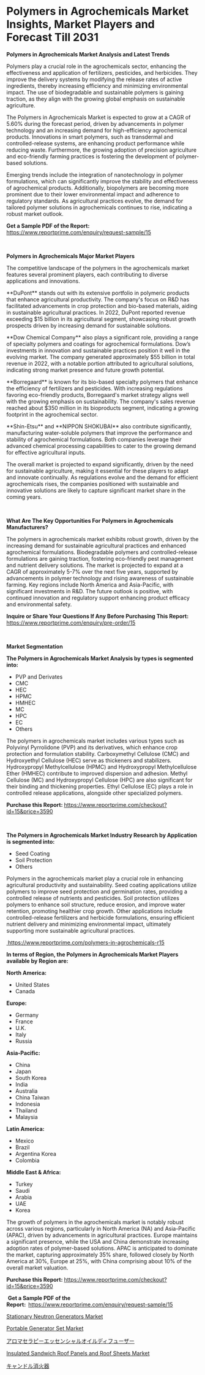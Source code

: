 <p><h1>Polymers in Agrochemicals Market Insights, Market Players and Forecast Till 2031</h1></p><p><strong>Polymers in Agrochemicals Market Analysis and Latest Trends</strong></p>
<p><p>Polymers play a crucial role in the agrochemicals sector, enhancing the effectiveness and application of fertilizers, pesticides, and herbicides. They improve the delivery systems by modifying the release rates of active ingredients, thereby increasing efficiency and minimizing environmental impact. The use of biodegradable and sustainable polymers is gaining traction, as they align with the growing global emphasis on sustainable agriculture.</p><p>The Polymers in Agrochemicals Market is expected to grow at a CAGR of 5.60% during the forecast period, driven by advancements in polymer technology and an increasing demand for high-efficiency agrochemical products. Innovations in smart polymers, such as transdermal and controlled-release systems, are enhancing product performance while reducing waste. Furthermore, the growing adoption of precision agriculture and eco-friendly farming practices is fostering the development of polymer-based solutions.</p><p>Emerging trends include the integration of nanotechnology in polymer formulations, which can significantly improve the stability and effectiveness of agrochemical products. Additionally, biopolymers are becoming more prominent due to their lower environmental impact and adherence to regulatory standards. As agricultural practices evolve, the demand for tailored polymer solutions in agrochemicals continues to rise, indicating a robust market outlook.</p></p>
<p><strong>Get a Sample PDF of the Report:&nbsp;</strong> <a href="https://www.reportprime.com/enquiry/request-sample/15">https://www.reportprime.com/enquiry/request-sample/15</a></p>
<p>&nbsp;</p>
<p><strong>Polymers in Agrochemicals Major Market Players</strong></p>
<p><p>The competitive landscape of the polymers in the agrochemicals market features several prominent players, each contributing to diverse applications and innovations. </p><p>**DuPont** stands out with its extensive portfolio in polymeric products that enhance agricultural productivity. The company's focus on R&D has facilitated advancements in crop protection and bio-based materials, aiding in sustainable agricultural practices. In 2022, DuPont reported revenue exceeding $15 billion in its agricultural segment, showcasing robust growth prospects driven by increasing demand for sustainable solutions.</p><p>**Dow Chemical Company** also plays a significant role, providing a range of specialty polymers and coatings for agrochemical formulations. Dow’s investments in innovation and sustainable practices position it well in the evolving market. The company generated approximately $55 billion in total revenue in 2022, with a notable portion attributed to agricultural solutions, indicating strong market presence and future growth potential.</p><p>**Borregaard** is known for its bio-based specialty polymers that enhance the efficiency of fertilizers and pesticides. With increasing regulations favoring eco-friendly products, Borregaard's market strategy aligns well with the growing emphasis on sustainability. The company's sales revenue reached about $350 million in its bioproducts segment, indicating a growing footprint in the agrochemical sector.</p><p>**Shin-Etsu** and **NIPPON SHOKUBAI** also contribute significantly, manufacturing water-soluble polymers that improve the performance and stability of agrochemical formulations. Both companies leverage their advanced chemical processing capabilities to cater to the growing demand for effective agricultural inputs.</p><p>The overall market is projected to expand significantly, driven by the need for sustainable agriculture, making it essential for these players to adapt and innovate continually. As regulations evolve and the demand for efficient agrochemicals rises, the companies positioned with sustainable and innovative solutions are likely to capture significant market share in the coming years.</p></p>
<p>&nbsp;</p>
<p><strong>What Are The Key Opportunities For Polymers in Agrochemicals Manufacturers?</strong></p>
<p><p>The polymers in agrochemicals market exhibits robust growth, driven by the increasing demand for sustainable agricultural practices and enhanced agrochemical formulations. Biodegradable polymers and controlled-release formulations are gaining traction, fostering eco-friendly pest management and nutrient delivery solutions. The market is projected to expand at a CAGR of approximately 5-7% over the next five years, supported by advancements in polymer technology and rising awareness of sustainable farming. Key regions include North America and Asia-Pacific, with significant investments in R&D. The future outlook is positive, with continued innovation and regulatory support enhancing product efficacy and environmental safety.</p></p>
<p><strong>Inquire or Share Your Questions If Any Before Purchasing This Report:</strong> <a href="https://www.reportprime.com/enquiry/pre-order/15">https://www.reportprime.com/enquiry/pre-order/15</a></p>
<p>&nbsp;</p>
<p><strong>Market Segmentation</strong></p>
<p><strong>The Polymers in Agrochemicals Market Analysis by types is segmented into:</strong></p>
<p><ul><li>PVP and Derivates</li><li>CMC</li><li>HEC</li><li>HPMC</li><li>HMHEC</li><li>MC</li><li>HPC</li><li>EC</li><li>Others</li></ul></p>
<p><p>The polymers in agrochemicals market includes various types such as Polyvinyl Pyrrolidone (PVP) and its derivatives, which enhance crop protection and formulation stability. Carboxymethyl Cellulose (CMC) and Hydroxyethyl Cellulose (HEC) serve as thickeners and stabilizers. Hydroxypropyl Methylcellulose (HPMC) and Hydroxypropyl Methylcellulose Ether (HMHEC) contribute to improved dispersion and adhesion. Methyl Cellulose (MC) and Hydroxypropyl Cellulose (HPC) are also significant for their binding and thickening properties. Ethyl Cellulose (EC) plays a role in controlled release applications, alongside other specialized polymers.</p></p>
<p><strong>Purchase this Report:&nbsp;</strong><a href="https://www.reportprime.com/checkout?id=15&price=3590">https://www.reportprime.com/checkout?id=15&price=3590</a></p>
<p>&nbsp;</p>
<p><strong>The Polymers in Agrochemicals Market Industry Research by Application is segmented into:</strong></p>
<p><ul><li>Seed Coating</li><li>Soil Protection</li><li>Others</li></ul></p>
<p><p>Polymers in the agrochemicals market play a crucial role in enhancing agricultural productivity and sustainability. Seed coating applications utilize polymers to improve seed protection and germination rates, providing a controlled release of nutrients and pesticides. Soil protection utilizes polymers to enhance soil structure, reduce erosion, and improve water retention, promoting healthier crop growth. Other applications include controlled-release fertilizers and herbicide formulations, ensuring efficient nutrient delivery and minimizing environmental impact, ultimately supporting more sustainable agricultural practices.</p></p>
<p><a href="https://www.reportprime.com/polymers-in-agrochemicals-r15">&nbsp;https://www.reportprime.com/polymers-in-agrochemicals-r15</a></p>
<p><strong>In terms of Region, the Polymers in Agrochemicals Market Players available by Region are:</strong></p>
<p>
    <p> <strong> North America: </strong>
        <ul>
            <li>United States</li>
            <li>Canada</li>
        </ul>
        </p> 
    <p> <strong> Europe: </strong>
        <ul>
            <li>Germany</li>
            <li>France</li>
            <li>U.K.</li>
            <li>Italy</li>
            <li>Russia</li>
        </ul>
        </p> 
    <p> <strong> Asia-Pacific: </strong>
        <ul>
            <li>China</li>
            <li>Japan</li>
            <li>South Korea</li>
            <li>India</li>
            <li>Australia</li>
            <li>China Taiwan</li>
            <li>Indonesia</li>
            <li>Thailand</li>
            <li>Malaysia</li>
        </ul>
        </p> 
    <p> <strong> Latin America: </strong>
        <ul>
            <li>Mexico</li>
            <li>Brazil</li>
            <li>Argentina Korea</li>
            <li>Colombia</li>
        </ul>
        </p> 
    <p> <strong> Middle East & Africa: </strong>
        <ul>
            <li>Turkey</li>
            <li>Saudi</li>
            <li>Arabia</li>
            <li>UAE</li>
            <li>Korea</li>
        </ul>
    </p>
    </p>
<p><p>The growth of polymers in the agrochemicals market is notably robust across various regions, particularly in North America (NA) and Asia-Pacific (APAC), driven by advancements in agricultural practices. Europe maintains a significant presence, while the USA and China demonstrate increasing adoption rates of polymer-based solutions. APAC is anticipated to dominate the market, capturing approximately 35% share, followed closely by North America at 30%, Europe at 25%, with China comprising about 10% of the overall market valuation.</p></p>
<p><strong>Purchase this Report: </strong><a href="https://www.reportprime.com/checkout?id=15&price=3590">https://www.reportprime.com/checkout?id=15&price=3590</a></p>
<p>&nbsp;<strong>Get a Sample PDF of the Report:&nbsp;&nbsp;</strong><a href="https://www.reportprime.com/enquiry/request-sample/15">https://www.reportprime.com/enquiry/request-sample/15</a></p>
<p><strong></strong></p>
<p><p><a href="https://issuu.com/reportprime-2/docs/stationary-neutron-generators-marke_5902d60307a889">Stationary Neutron Generators Market</a></p><p><a href="https://medium.com/@richard_ellings/portable-generator-set-market-size-share-growth-and-market-analysis-by-type-by-application-f536366318d9">Portable Generator Set Market</a></p><p><a href="https://medium.com/@shade463/%E6%88%90%E5%8A%9F%E3%81%B8%E3%81%AE%E6%88%A6%E7%95%A5%E7%9A%84%E3%83%AD%E3%83%BC%E3%83%89%E3%83%9E%E3%83%83%E3%83%97-%E3%82%B0%E3%83%AD%E3%83%BC%E3%83%90%E3%83%AB%E3%82%A2%E3%83%AD%E3%83%9E%E3%82%BB%E3%83%A9%E3%83%94%E3%83%BC%E3%82%A8%E3%83%83%E3%82%BB%E3%83%B3%E3%82%B7%E3%83%A3%E3%83%AB%E3%82%AA%E3%82%A4%E3%83%AB%E3%83%87%E3%82%A3%E3%83%95%E3%83%A5%E3%83%BC%E3%82%B6%E3%83%BC%E5%B8%82%E5%A0%B4%E5%88%86%E6%9E%90-2024%E5%B9%B4-2031%E5%B9%B4-57cf98eddc8d">アロマセラピーエッセンシャルオイルディフューザー</a></p><p><a href="https://issuu.com/reportprime-2/docs/insulated-sandwich-roof-panels-and-_d8977a408d2f42">Insulated Sandwich Roof Panels and Roof Sheets Market</a></p><p><a href="https://medium.com/@shade463/%E3%82%AD%E3%83%A3%E3%83%B3%E3%83%89%E3%83%AB%E6%B6%88%E7%81%AB%E5%99%A8%E5%B8%82%E5%A0%B4-%E3%82%B0%E3%83%AD%E3%83%BC%E3%83%90%E3%83%AB%E5%B8%82%E5%A0%B4%E3%81%AE%E6%B4%9E%E5%AF%9F%E3%81%A8%E5%9C%B0%E5%9F%9F%E5%88%86%E6%9E%90-2024-2031-ea6b3d613bdf">キャンドル消火器</a></p></p>